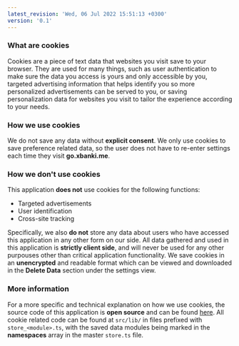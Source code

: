 ```yaml
---
latest_revision: 'Wed, 06 Jul 2022 15:51:13 +0300'
version: '0.1'
---
```


### What are cookies ###

Cookies are a piece of text data that websites you visit save to your browser. They are used for many things, such as user authentication to make sure the data you access is yours and only accessible by you, targeted advertising information that helps identify you so more personalized advertisements can be served to you, or saving personalization data for websites you visit to tailor the experience according to your needs.

### How we use cookies ###

We do not save any data without **explicit consent**. We only use cookies to save preference related data, so the user does not have to re-enter settings each time they visit **go.xbanki.me**.

### How we don't use cookies ###

This application **does not** use cookies for the following functions:

 - Targeted advertisements
 - User identification
 - Cross-site tracking

Specifically, we also **do not** store any data about users who have accessed this application in any other form on our side. All data gathered and used in this application is **strictly client side**, and will never be used for any other purpouses other than critical application functionality. We save cookies in an **unencrypted** and readable format which can be viewed and downloaded in the **Delete Data** section under the settings view.

### More information ###

For a more specific and technical explanation on how we use cookies, the source code of this application is **open source** and can be found [here](https://github.com/xbanki/go-xbanki-me). All cookie related code can be found at `src/lib/` in files prefixed with `store_<module>.ts`, with the saved data modules being marked in the **namespaces** array in the master `store.ts` file.